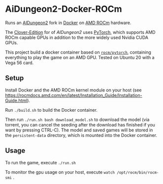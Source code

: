 # AiDungeon2-Docker-ROCm
Runs an [AIDungeon2](https://github.com/latitudegames/AIDungeon) fork in [Docker](https://www.docker.com/) on [AMD ROCm](https://rocmdocs.amd.com/en/latest/) hardware.

The [Clover-Edition](https://github.com/cloveranon/Clover-Edition) for of *AIDungeon2* uses [PyTorch](https://pytorch.org/), which supports AMD ROCm capable GPUs in addition to the more widely used Nvidia CUDA GPUs.

This project build a docker container based on [`rocm/pytorch`](https://hub.docker.com/r/rocm/pytorch), containing everything to play the game on an AMD GPU. Tested on Ubuntu 20 with a Vega 56 card.

## Setup
Install Docker and the AMD ROCm kernel module on your host (see https://rocmdocs.amd.com/en/latest/Installation_Guide/Installation-Guide.html).

Run `./build.sh` to build the Docker container. 

Then run `./run.sh bash download_model.sh` to download the model (via torrent, you can cancel the seeding after the download has finished if you want by pressing CTRL-C). The model and saved games will be stored in the `persistent-data` directory, which is mounted into the Docker container.


## Usage
To run the game, execute `./run.sh`

To monitor the gpu usage on your host, execute `watch /opt/rocm/bin/rocm-smi` .

